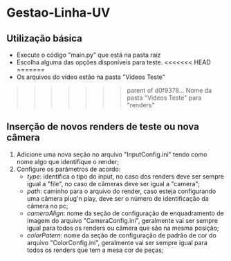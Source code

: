 # Gestao-Linha-UV

## Utilização básica

- Execute o código "main.py" que está na pasta raiz
- Escolha alguma das opções disponíveis para teste.
<<<<<<< HEAD
=======
- Os arquivos do vídeo estão na pasta "Videos Teste"
>>>>>>> parent of d0f9378... Nome da pasta "Videos Teste" para "renders"

## Inserção de novos renders de teste ou nova câmera

1. Adicione uma nova seção no arquivo "InputConfig.ini" tendo como nome algo que identifique o render;
2. Configure os parâmetros de acordo:
    - *type*: identifica o tipo do input, no caso dos renders deve ser sempre igual a "file", no caso de câmeras deve ser igual a "camera";
    - *path*: caminho para o arquivo do render, caso esteja configurando uma câmera plug'n play, deve ser o número de identificação da câmera no pc;
    - *cameraAlign*: nome da seção de configuração de enquadramento de imagem do arquivo "CameraConfig.ini", geralmente vai ser sempre igual para todos os renders ou câmera que são na mesma posição;
    - *colorPatern*: nome da seção de configuração de padrão de cor do arquivo "ColorConfig.ini", geralmente vai ser sempre igual para todos os renders que tem a mesa cor de peças;